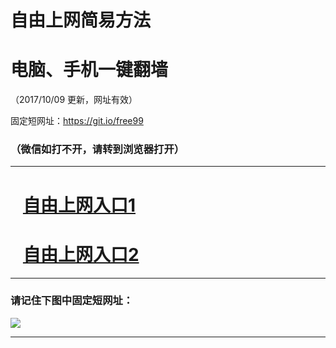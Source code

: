 ﻿# 自由上网简易方法

# 电脑、手机一键翻墙

（2017/10/09 更新，网址有效）

固定短网址：https://git.io/free99

### （微信如打不开，请转到浏览器打开）


***





# &nbsp;&nbsp; <a href="http://ft34126705.fwq-tz-1001.info/fwqtz01.html?t=10090019172 " target="_blank">自由上网入口1</a>
# &nbsp;&nbsp; <a href="http://ft2206513524.fwq-tz-1002.info/fwqtz02.html?t=100900127084 " target="_blank">自由上网入口2</a>
***

### 请记住下图中固定短网址：

<img src="https://s3-us-west-2.amazonaws.com/fwq-1001/yjfq-20170905okok.png" /> 


***

